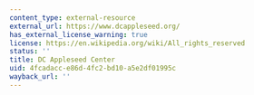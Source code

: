 ```yaml
---
content_type: external-resource
external_url: https://www.dcappleseed.org/
has_external_license_warning: true
license: https://en.wikipedia.org/wiki/All_rights_reserved
status: ''
title: DC Appleseed Center
uid: 4fcadacc-e86d-4fc2-bd10-a5e2df01995c
wayback_url: ''
---
```

